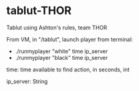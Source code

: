 # tablut-THOR
Tablut using Ashton's rules, team THOR

From VM, in "/tablut", launch player from terminal:
- ./runmyplayer "white" time ip_server
- ./runmyplayer "black" time ip_server

time: time available to find action, in seconds, int

ip_server: String
 
 
